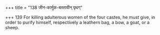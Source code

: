 +++
title = "138 जीन-कार्मुक-बस्तावीन् पृथग्"

+++
139	For killing adulterous women of the four castes, he must give, in order to purify himself, respectively a leathern bag, a bow, a goat, or a sheep.